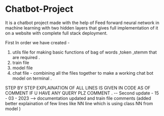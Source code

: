 # Chatbot-Project
It is a chatbot project made with the help of Feed forward neural network in machine learning with two hidden layers that gives full implementation of it on a website with complete full stack deployment.

First In order we have created - 
  1) utils file for making basic functions of bag of words ,token ,stemm that are required . 
  2) train file 
  3) model file 
  4) chat file - combining all the files together to make a working chat bot model on terminal . 
  
  
  STEP BY STEP EXPLAINATION OF ALL LINES IS GIVEN IN CODE AS OF COMMENT IF U HAVE ANY QUERY PLZ COMMENT . --
  Second update - 15 - 03 - 2023 --> documentation updated and train file comments (added better explaination of few lines like NN line which is using class NN from model )
